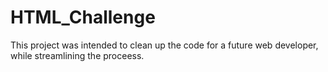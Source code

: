 # HTML_Challenge

This project was intended to clean up the code for a future web developer, while streamlining the proceess. 
